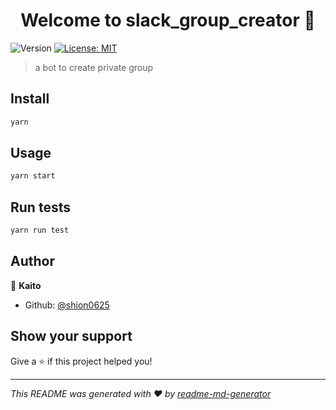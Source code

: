 <h1 align="center">Welcome to slack_group_creator 👋</h1>
<p>
  <img alt="Version" src="https://img.shields.io/badge/version-1.0.0-blue.svg?cacheSeconds=2592000" />
  <a href="#" target="_blank">
    <img alt="License: MIT" src="https://img.shields.io/badge/License-MIT-yellow.svg" />
  </a>
</p>

> a bot to create private group

## Install

```sh
yarn
```

## Usage

```sh
yarn start
```

## Run tests

```sh
yarn run test
```

## Author

👤 **Kaito**

* Github: [@shion0625](https://github.com/shion0625)

## Show your support

Give a ⭐️ if this project helped you!

***
_This README was generated with ❤️ by [readme-md-generator](https://github.com/kefranabg/readme-md-generator)_